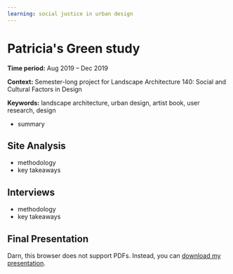 ```yaml
---
learning: social justice in urban design
---
```


# Patricia's Green study

**Time period:** Aug 2019 – Dec 2019

**Context:** Semester-long project for Landscape Architecture 140: Social and Cultural Factors in Design

**Keywords:** landscape architecture, urban design, artist book, user research, design

- summary 

## Site Analysis
- methodology
- key takeaways

## Interviews
- methodology
- key takeaways

## Final Presentation
<object data="la140/artistbook.pdf" type="application/pdf" width="100%" height="450px">
<p>Darn, this browser does not support PDFs. Instead, you can <a href="la140/artistbook.pdf">download my presentation</a>.</p>
</object>
